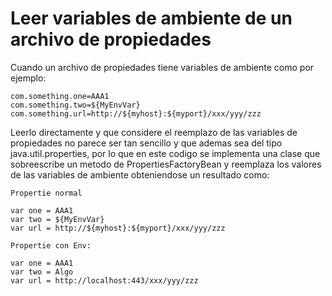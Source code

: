 # Leer variables de ambiente de un archivo de propiedades

Cuando un archivo de propiedades tiene variables de ambiente como por ejemplo:

    com.something.one=AAA1
    com.something.two=${MyEnvVar}
    com.something.url=http://${myhost}:${myport}/xxx/yyy/zzz

Leerlo directamente y que considere el reemplazo de las variables de propiedades no parece ser tan sencillo y que ademas sea del tipo java.util.properties, por lo que en este codigo se implementa una clase que sobreescribe un metodo de PropertiesFactoryBean y reemplaza los valores de las variables de ambiente obteniendose un resultado como:

    Propertie normal

    var one = AAA1
    var two = ${MyEnvVar}
    var url = http://${myhost}:${myport}/xxx/yyy/zzz

    Propertie con Env:

    var one = AAA1
    var two = Algo
    var url = http://localhost:443/xxx/yyy/zzz

